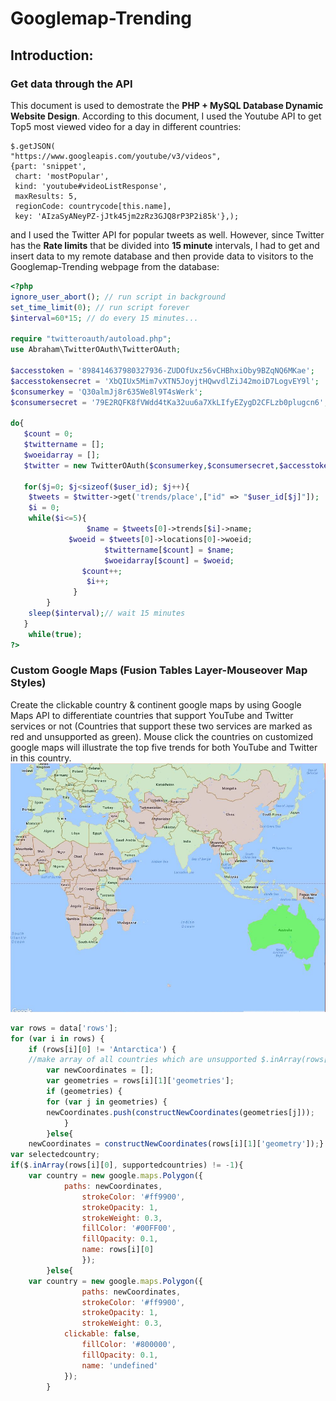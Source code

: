 # Googlemap-Trending
## Introduction:
### Get data through the API
This document is used to demostrate the **PHP + MySQL Database Dynamic Website Design**. According to this document, I used the Youtube API to get Top5 most viewed video for a day in different countries: 
```jquery
$.getJSON(
"https://www.googleapis.com/youtube/v3/videos",
{part: 'snippet',
 chart: 'mostPopular',
 kind: 'youtube#videoListResponse',
 maxResults: 5,
 regionCode: countrycode[this.name],
 key: 'AIzaSyANeyPZ-jJtk45jm2zRz3GJQ8rP3P2i85k'},);
```
and I used the Twitter API for popular tweets as well. However, since Twitter has the **Rate limits** that be divided into **15 minute** intervals, I had to get and insert data to my remote database and then provide data to visitors to the Googlemap-Trending webpage from the database:
```php
<?php
ignore_user_abort(); // run script in background
set_time_limit(0); // run script forever
$interval=60*15; // do every 15 minutes...

require "twitteroauth/autoload.php";
use Abraham\TwitterOAuth\TwitterOAuth;

$accesstoken = '898414637980327936-ZUDOfUxz56vCHBhxiOby9BZqNQ6MKae';
$accesstokensecret = 'XbQIUx5Mim7vXTN5JoyjtHQwvdlZiJ42moiD7LogvEY9l';
$consumerkey = 'Q30almJj8r635We8l9T4sWerk';
$consumersecret = '79E2RQFK8fVWdd4tKa32uu6a7XkLIfyEZygD2CFLzb0plugcn6';
			
do{
   $count = 0;
   $twittername = [];
   $woeidarray = [];
   $twitter = new TwitterOAuth($consumerkey,$consumersecret,$accesstoken,$accesstokensecret);

   for($j=0; $j<sizeof($user_id); $j++){
	$tweets = $twitter->get('trends/place',["id" => "$user_id[$j]"]);
	$i = 0;
	while($i<=5){
   	     	     $name = $tweets[0]->trends[$i]->name;
   		     $woeid = $tweets[0]->locations[0]->woeid;
                     $twittername[$count] = $name;
                     $woeidarray[$count] = $woeid;
      			$count++;
      			 $i++;
      		  }
  	    }
	sleep($interval);// wait 15 minutes	
   }
	while(true);
?>
```
### Custom Google Maps (Fusion Tables Layer-Mouseover Map Styles)
Create the clickable country & continent google maps by using Google Maps API to differentiate countries that support YouTube and Twitter services or not (Countries that support these two services are marked as red and unsupported as green).  Mouse click the countries on customized google maps will illustrate the top five trends for both YouTube and Twitter in this country.
![Custom Google Maps](https://github.com/Jacklau9515/MarkdownPhotos/blob/master/Gmap.JPG)
```javascript
var rows = data['rows'];
for (var i in rows) {
	if (rows[i][0] != 'Antarctica') { 
	//make array of all countries which are unsupported $.inArray(rows[i][0], supportedcountries) != -1
        var newCoordinates = [];
        var geometries = rows[i][1]['geometries'];
        if (geometries) {
		for (var j in geometries) {
		newCoordinates.push(constructNewCoordinates(geometries[j]));
          	}
        }else{
	newCoordinates = constructNewCoordinates(rows[i][1]['geometry']);}
var selectedcountry;
if($.inArray(rows[i][0], supportedcountries) != -1){
	var country = new google.maps.Polygon({
			paths: newCoordinates,
          		strokeColor: '#ff9900',
          		strokeOpacity: 1,
          		strokeWeight: 0.3,
          		fillColor: '#00FF00',
          		fillOpacity: 0.1,
          		name: rows[i][0]
        		});
		}else{
	var country = new google.maps.Polygon({
          		paths: newCoordinates,
          		strokeColor: '#ff9900',
          		strokeOpacity: 1,
          		strokeWeight: 0.3,
		  	clickable: false,
          		fillColor: '#800000',
          		fillOpacity: 0.1,
          		name: 'undefined'
			});
		}
```
